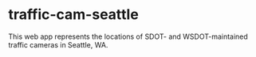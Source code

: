 # traffic-cam-seattle
This web app represents the locations of SDOT- and WSDOT-maintained traffic cameras in Seattle, WA.
